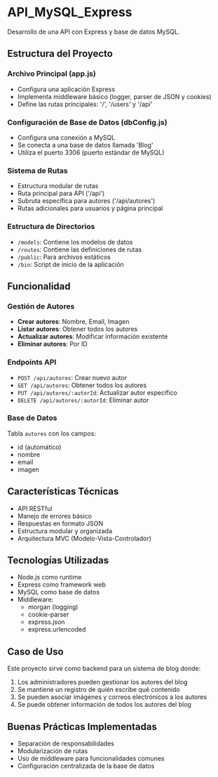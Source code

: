# API_MySQL_Express
Desarrollo de una API con Express y base de datos MySQL.

## Estructura del Proyecto

### Archivo Principal (app.js)
- Configura una aplicación Express
- Implementa middleware básico (logger, parser de JSON y cookies)
- Define las rutas principales: '/', '/users' y '/api'

### Configuración de Base de Datos (dbConfig.js)
- Configura una conexión a MySQL
- Se conecta a una base de datos llamada 'Blog'
- Utiliza el puerto 3306 (puerto estándar de MySQL)

### Sistema de Rutas
- Estructura modular de rutas
- Ruta principal para API ('/api')
- Subruta específica para autores ('/api/autores')
- Rutas adicionales para usuarios y página principal

### Estructura de Directorios
- `/models`: Contiene los modelos de datos
- `/routes`: Contiene las definiciones de rutas
- `/public`: Para archivos estáticos
- `/bin`: Script de inicio de la aplicación

## Funcionalidad

### Gestión de Autores
- **Crear autores**: Nombre, Email, Imagen
- **Listar autores**: Obtener todos los autores
- **Actualizar autores**: Modificar información existente
- **Eliminar autores**: Por ID

### Endpoints API
- `POST /api/autores`: Crear nuevo autor
- `GET /api/autores`: Obtener todos los autores
- `PUT /api/autores/:autorId`: Actualizar autor específico
- `DELETE /api/autores/:autorId`: Eliminar autor

### Base de Datos
Tabla `autores` con los campos:
- id (automático)
- nombre
- email
- imagen

## Características Técnicas
- API RESTful
- Manejo de errores básico
- Respuestas en formato JSON
- Estructura modular y organizada
- Arquitectura MVC (Modelo-Vista-Controlador)

## Tecnologías Utilizadas
- Node.js como runtime
- Express como framework web
- MySQL como base de datos
- Middleware:
  - morgan (logging)
  - cookie-parser
  - express.json
  - express.urlencoded

## Caso de Uso
Este proyecto sirve como backend para un sistema de blog donde:
1. Los administradores pueden gestionar los autores del blog
2. Se mantiene un registro de quién escribe qué contenido
3. Se pueden asociar imágenes y correos electrónicos a los autores
4. Se puede obtener información de todos los autores del blog

## Buenas Prácticas Implementadas
- Separación de responsabilidades
- Modularización de rutas
- Uso de middleware para funcionalidades comunes
- Configuración centralizada de la base de datos
